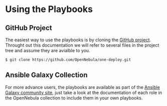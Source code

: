 # Using the Playbooks

## GitHub Project

The easiest way to use the playbooks is by cloning the [GitHub project](https://github.com/OpenNebula/one-deploy.git). Throught out this documentation we will refer to several files in the project tree and assume they are avialble to you.

```shell
$ git clone https://github.com/OpenNebula/one-deploy.git
```

## Ansible Galaxy Collection

For more advance users, the playbooks are available as part of the [Ansible Galaxy community site](https://galaxy.ansible.com/opennebula/cloud), just take a look at the documentation of each role in the OpenNebula collection to include them in your own playbooks.

